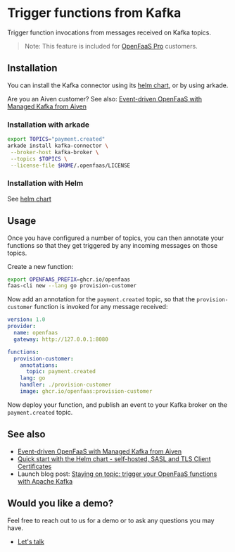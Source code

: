 # Trigger functions from Kafka

Trigger function invocations from messages received on Kafka topics.

> Note: This feature is included for [OpenFaaS Pro](https://openfaas.com/support/) customers.

## Installation

You can install the Kafka connector using its [helm chart](https://github.com/openfaas/faas-netes/tree/master/chart/kafka-connector), or by using arkade.

Are you an Aiven customer? See also: [Event-driven OpenFaaS with Managed Kafka from Aiven](https://www.openfaas.com/blog/openfaas-kafka-aiven/)

### Installation with arkade

```bash
export TOPICS="payment.created"
arkade install kafka-connector \
 --broker-host kafka-broker \
 --topics $TOPICS \
 --license-file $HOME/.openfaas/LICENSE
```

### Installation with Helm

See [helm chart](https://github.com/openfaas/faas-netes/tree/master/chart/kafka-connector)

## Usage

Once you have configured a number of topics, you can then annotate your functions so that they get triggered by any incoming messages on those topics.

Create a new function:

```bash
export OPENFAAS_PREFIX=ghcr.io/openfaas
faas-cli new --lang go provision-customer
```

Now add an annotation for the `payment.created` topic, so that the `provision-customer` function is invoked for any message received:

```yaml
version: 1.0
provider:
  name: openfaas
  gateway: http://127.0.0.1:8080

functions:
  provision-customer:
    annotations:
      topic: payment.created
    lang: go
    handler: ./provision-customer
    image: ghcr.io/openfaas:provision-customer
```

Now deploy your function, and publish an event to your Kafka broker on the `payment.created` topic.

## See also

* [Event-driven OpenFaaS with Managed Kafka from Aiven](https://www.openfaas.com/blog/openfaas-kafka-aiven/)
* [Quick start with the Helm chart - self-hosted, SASL and TLS Client Certificates](https://github.com/openfaas/faas-netes/blob/master/chart/kafka-connector/quickstart.md)
* Launch blog post: [Staying on topic: trigger your OpenFaaS functions with Apache Kafka](https://www.openfaas.com/blog/kafka-connector/)

## Would you like a demo?

Feel free to reach out to us for a demo or to ask any questions you may have.

* [Let's talk](https://openfaas.com/support/)
